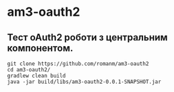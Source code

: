 # am3-oauth2
## Тест oAuth2 роботи з центральним компонентом.

    git clone https://github.com/romanm/am3-oauth2
    cd am3-oauth2/
    gradlew clean build
    java -jar build/libs/am3-oauth2-0.0.1-SNAPSHOT.jar
